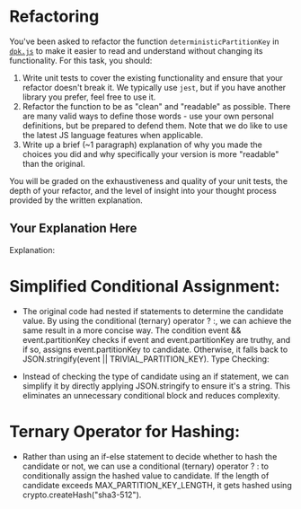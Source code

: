 # Refactoring

You've been asked to refactor the function `deterministicPartitionKey` in [`dpk.js`](dpk.js) to make it easier to read and understand without changing its functionality. For this task, you should:

1. Write unit tests to cover the existing functionality and ensure that your refactor doesn't break it. We typically use `jest`, but if you have another library you prefer, feel free to use it.
2. Refactor the function to be as "clean" and "readable" as possible. There are many valid ways to define those words - use your own personal definitions, but be prepared to defend them. Note that we do like to use the latest JS language features when applicable.
3. Write up a brief (~1 paragraph) explanation of why you made the choices you did and why specifically your version is more "readable" than the original.

You will be graded on the exhaustiveness and quality of your unit tests, the depth of your refactor, and the level of insight into your thought process provided by the written explanation.

## Your Explanation Here

Explanation:

# Simplified Conditional Assignment:

-   The original code had nested if statements to determine the candidate value. By using the conditional (ternary) operator ? :, we can achieve the same result in a more concise way. The condition event && event.partitionKey checks if event and event.partitionKey are truthy, and if so, assigns event.partitionKey to candidate. Otherwise, it falls back to JSON.stringify(event || TRIVIAL_PARTITION_KEY).
    Type Checking:

-   Instead of checking the type of candidate using an if statement, we can simplify it by directly applying JSON.stringify to ensure it's a string. This eliminates an unnecessary conditional block and reduces complexity.

# Ternary Operator for Hashing:

-   Rather than using an if-else statement to decide whether to hash the candidate or not, we can use a conditional (ternary) operator ? : to conditionally assign the hashed value to candidate. If the length of candidate exceeds MAX_PARTITION_KEY_LENGTH, it gets hashed using crypto.createHash("sha3-512").
